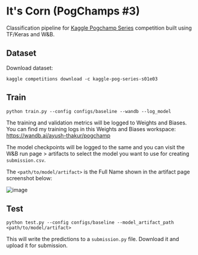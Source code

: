 # It's Corn (PogChamps #3)

Classification pipeline for [Kaggle Pogchamp Series](https://www.kaggle.com/competitions/kaggle-pog-series-s01e03/overview) competition built using TF/Keras and W&amp;B.


## Dataset

Download dataset:

```
kaggle competitions download -c kaggle-pog-series-s01e03
```

## Train

```
python train.py --config configs/baseline --wandb --log_model
```

The training and validation metrics will be logged to Weights and Biases. You can find my training logs in this Weights and Biases workspace: https://wandb.ai/ayush-thakur/pogchamp

The model checkpoints will be logged to the same and you can visit the W&B run page > artifacts to select the model you want to use for creating `submission.csv`.

The `<path/to/model/artifact>` is the Full Name shown in the artifact page screenshot below:

![image](https://user-images.githubusercontent.com/31141479/193711574-f8dc1f06-8e7b-4b0a-b9e0-e6f820b07bfd.png)


## Test

```
python test.py --config configs/baseline --model_artifact_path <path/to/model/artifact>
```

This will write the predictions to a `submission.py` file. Download it and upload it for submission.
